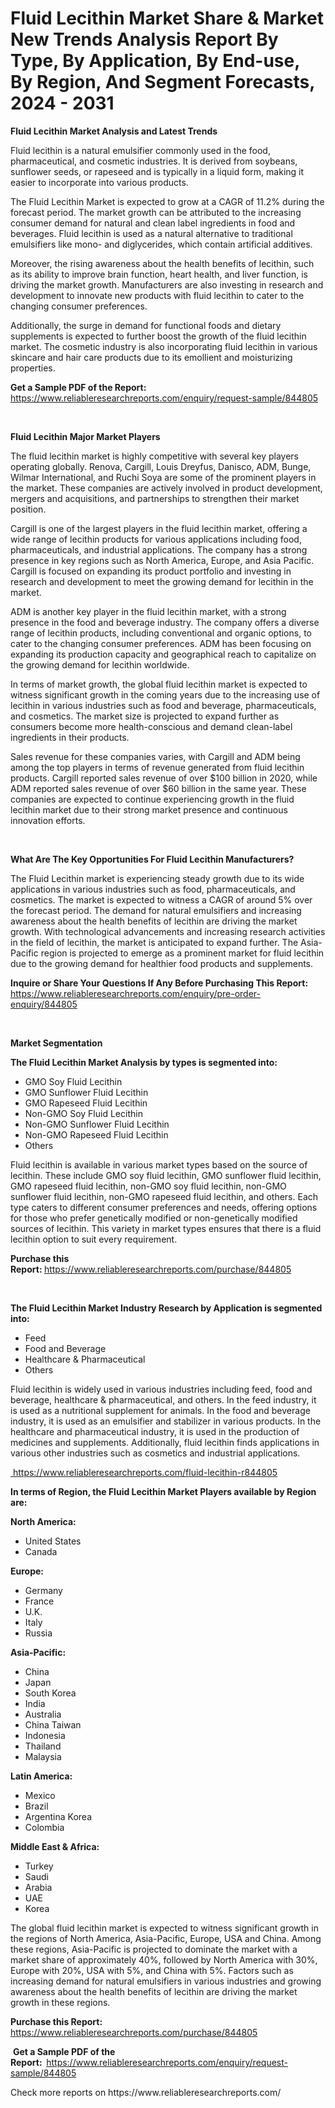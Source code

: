 <p><h1>Fluid Lecithin Market Share & Market New Trends Analysis Report By Type, By Application, By End-use, By Region, And Segment Forecasts, 2024 - 2031</h1></p><p><strong>Fluid Lecithin Market Analysis and Latest Trends</strong></p>
<p><p>Fluid lecithin is a natural emulsifier commonly used in the food, pharmaceutical, and cosmetic industries. It is derived from soybeans, sunflower seeds, or rapeseed and is typically in a liquid form, making it easier to incorporate into various products.</p><p>The Fluid Lecithin Market is expected to grow at a CAGR of 11.2% during the forecast period. The market growth can be attributed to the increasing consumer demand for natural and clean label ingredients in food and beverages. Fluid lecithin is used as a natural alternative to traditional emulsifiers like mono- and diglycerides, which contain artificial additives.</p><p>Moreover, the rising awareness about the health benefits of lecithin, such as its ability to improve brain function, heart health, and liver function, is driving the market growth. Manufacturers are also investing in research and development to innovate new products with fluid lecithin to cater to the changing consumer preferences.</p><p>Additionally, the surge in demand for functional foods and dietary supplements is expected to further boost the growth of the fluid lecithin market. The cosmetic industry is also incorporating fluid lecithin in various skincare and hair care products due to its emollient and moisturizing properties.</p></p>
<p><strong>Get a Sample PDF of the Report:&nbsp;</strong> <a href="https://www.reliableresearchreports.com/enquiry/request-sample/844805">https://www.reliableresearchreports.com/enquiry/request-sample/844805</a></p>
<p>&nbsp;</p>
<p><strong>Fluid Lecithin Major Market Players</strong></p>
<p><p>The fluid lecithin market is highly competitive with several key players operating globally. Renova, Cargill, Louis Dreyfus, Danisco, ADM, Bunge, Wilmar International, and Ruchi Soya are some of the prominent players in the market. These companies are actively involved in product development, mergers and acquisitions, and partnerships to strengthen their market position.</p><p>Cargill is one of the largest players in the fluid lecithin market, offering a wide range of lecithin products for various applications including food, pharmaceuticals, and industrial applications. The company has a strong presence in key regions such as North America, Europe, and Asia Pacific. Cargill is focused on expanding its product portfolio and investing in research and development to meet the growing demand for lecithin in the market.</p><p>ADM is another key player in the fluid lecithin market, with a strong presence in the food and beverage industry. The company offers a diverse range of lecithin products, including conventional and organic options, to cater to the changing consumer preferences. ADM has been focusing on expanding its production capacity and geographical reach to capitalize on the growing demand for lecithin worldwide.</p><p>In terms of market growth, the global fluid lecithin market is expected to witness significant growth in the coming years due to the increasing use of lecithin in various industries such as food and beverage, pharmaceuticals, and cosmetics. The market size is projected to expand further as consumers become more health-conscious and demand clean-label ingredients in their products.</p><p>Sales revenue for these companies varies, with Cargill and ADM being among the top players in terms of revenue generated from fluid lecithin products. Cargill reported sales revenue of over $100 billion in 2020, while ADM reported sales revenue of over $60 billion in the same year. These companies are expected to continue experiencing growth in the fluid lecithin market due to their strong market presence and continuous innovation efforts.</p></p>
<p>&nbsp;</p>
<p><strong>What Are The Key Opportunities For Fluid Lecithin Manufacturers?</strong></p>
<p><p>The Fluid Lecithin market is experiencing steady growth due to its wide applications in various industries such as food, pharmaceuticals, and cosmetics. The market is expected to witness a CAGR of around 5% over the forecast period. The demand for natural emulsifiers and increasing awareness about the health benefits of lecithin are driving the market growth. With technological advancements and increasing research activities in the field of lecithin, the market is anticipated to expand further. The Asia-Pacific region is projected to emerge as a prominent market for fluid lecithin due to the growing demand for healthier food products and supplements.</p></p>
<p><strong>Inquire or Share Your Questions If Any Before Purchasing This Report:</strong> <a href="https://www.reliableresearchreports.com/enquiry/pre-order-enquiry/844805">https://www.reliableresearchreports.com/enquiry/pre-order-enquiry/844805</a></p>
<p>&nbsp;</p>
<p><strong>Market Segmentation</strong></p>
<p><strong>The Fluid Lecithin Market Analysis by types is segmented into:</strong></p>
<p><ul><li>GMO Soy Fluid Lecithin</li><li>GMO Sunflower Fluid Lecithin</li><li>GMO Rapeseed Fluid Lecithin</li><li>Non-GMO Soy Fluid Lecithin</li><li>Non-GMO Sunflower Fluid Lecithin</li><li>Non-GMO Rapeseed Fluid Lecithin</li><li>Others</li></ul></p>
<p><p>Fluid lecithin is available in various market types based on the source of lecithin. These include GMO soy fluid lecithin, GMO sunflower fluid lecithin, GMO rapeseed fluid lecithin, non-GMO soy fluid lecithin, non-GMO sunflower fluid lecithin, non-GMO rapeseed fluid lecithin, and others. Each type caters to different consumer preferences and needs, offering options for those who prefer genetically modified or non-genetically modified sources of lecithin. This variety in market types ensures that there is a fluid lecithin option to suit every requirement.</p></p>
<p><strong>Purchase this Report:&nbsp;</strong><a href="https://www.reliableresearchreports.com/purchase/844805">https://www.reliableresearchreports.com/purchase/844805</a></p>
<p>&nbsp;</p>
<p><strong>The Fluid Lecithin Market Industry Research by Application is segmented into:</strong></p>
<p><ul><li>Feed</li><li>Food and Beverage</li><li>Healthcare & Pharmaceutical</li><li>Others</li></ul></p>
<p><p>Fluid lecithin is widely used in various industries including feed, food and beverage, healthcare & pharmaceutical, and others. In the feed industry, it is used as a nutritional supplement for animals. In the food and beverage industry, it is used as an emulsifier and stabilizer in various products. In the healthcare and pharmaceutical industry, it is used in the production of medicines and supplements. Additionally, fluid lecithin finds applications in various other industries such as cosmetics and industrial applications.</p></p>
<p><a href="https://www.reliableresearchreports.com/fluid-lecithin-r844805">&nbsp;https://www.reliableresearchreports.com/fluid-lecithin-r844805</a></p>
<p><strong>In terms of Region, the Fluid Lecithin Market Players available by Region are:</strong></p>
<p>
    <p> <strong> North America: </strong>
        <ul>
            <li>United States</li>
            <li>Canada</li>
        </ul>
        </p> 
    <p> <strong> Europe: </strong>
        <ul>
            <li>Germany</li>
            <li>France</li>
            <li>U.K.</li>
            <li>Italy</li>
            <li>Russia</li>
        </ul>
        </p> 
    <p> <strong> Asia-Pacific: </strong>
        <ul>
            <li>China</li>
            <li>Japan</li>
            <li>South Korea</li>
            <li>India</li>
            <li>Australia</li>
            <li>China Taiwan</li>
            <li>Indonesia</li>
            <li>Thailand</li>
            <li>Malaysia</li>
        </ul>
        </p> 
    <p> <strong> Latin America: </strong>
        <ul>
            <li>Mexico</li>
            <li>Brazil</li>
            <li>Argentina Korea</li>
            <li>Colombia</li>
        </ul>
        </p> 
    <p> <strong> Middle East & Africa: </strong>
        <ul>
            <li>Turkey</li>
            <li>Saudi</li>
            <li>Arabia</li>
            <li>UAE</li>
            <li>Korea</li>
        </ul>
    </p>
    </p>
<p><p>The global fluid lecithin market is expected to witness significant growth in the regions of North America, Asia-Pacific, Europe, USA and China. Among these regions, Asia-Pacific is projected to dominate the market with a market share of approximately 40%, followed by North America with 30%, Europe with 20%, USA with 5%, and China with 5%. Factors such as increasing demand for natural emulsifiers in various industries and growing awareness about the health benefits of lecithin are driving the market growth in these regions.</p></p>
<p><strong>Purchase this Report: </strong><a href="https://www.reliableresearchreports.com/purchase/844805">https://www.reliableresearchreports.com/purchase/844805</a></p>
<p>&nbsp;<strong>Get a Sample PDF of the Report:&nbsp;&nbsp;</strong><a href="https://www.reliableresearchreports.com/enquiry/request-sample/844805">https://www.reliableresearchreports.com/enquiry/request-sample/844805</a></p>
<p><strong></strong></p>
<p>Check more reports on https://www.reliableresearchreports.com/</p>